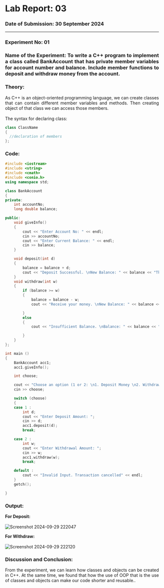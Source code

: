 # Lab Report: 03
### Date of Submission: 30 September 2024
____

### Experiment No: 01
<h3 align = "justify"> Name of the Experiment: To write a C++ program to implement a class called BankAccount that has private member variables for account number and balance. Include member functions to deposit and withdraw money from the account.</h3>

### Theory: 
<p align = "justify" >As C++ is an object-oriented programming language, we can create classes that can contain different member variables and methods. Then creating object of that class we can access those members. <br><br> The syntax for declaring class: </p>

```cpp
class ClassName
{
  //declaration of members
};

```

### Code:
```cpp
#include <iostream>
#include <string>
#include <cmath>
#include <conio.h>
using namespace std;

class BankAccount
{
private:
    int accountNo;
    long double balance;

public:
    void giveInfo()
    {
        cout << "Enter Account No: " << endl;
        cin >> accountNo;
        cout << "Enter Current Balance: " << endl;
        cin >> balance;
    }

    void deposit(int d)
    {
        balance = balance + d;
        cout << "Deposit Successful. \nNew Balance: " << balance << "Tk." << endl;
    }
    void withdraw(int w)
    {
        if (balance >= w)
        {
            balance = balance - w;
            cout << "Receive your money. \nNew Balance: " << balance << "Tk." << endl;

        }
        else
        {
            cout << "Insufficient Balance. \nBalance: " << balance << "Tk." << endl;

        }
    }
};

int main ()
{
    BankAccount acc1;
    acc1.giveInfo();

    int choose;

    cout << "Choose an option (1 or 2: \n1. Deposit Money \n2. Withdraw Money." << endl;
    cin >> choose;

    switch (choose)
    {
    case 1 :
        int d;
        cout << "Enter Deposit Amount: ";
        cin >> d;
        acc1.deposit(d);
        break;

    case 2 :
        int w;
        cout << "Enter Withdrawal Amount: ";
        cin >> w;
        acc1.withdraw(w);
        break;

    default :
        cout << "Invalid Input. Transaction cancelled" << endl;
    }
    getch();

}

```

### Output:
**For Deposit:** <br> <br>
![Screenshot 2024-09-29 222047](https://github.com/user-attachments/assets/e8b3dd0c-9385-4694-a672-bc81d889db05)

**For Withdraw:** <br> <br>
![Screenshot 2024-09-29 222120](https://github.com/user-attachments/assets/881ef4e4-2bf0-4752-8057-2d1825410ec4)

### Discussion and Conclusion:
<p align = "justify" >From the experiment, we can learn how classes and objects can be created in C++. At the same time, we found that how the use of OOP that is the use of classes and objects can make our code shorter and reusable..</p>



